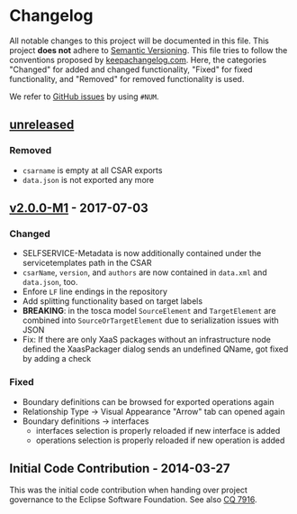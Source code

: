 # Changelog
All notable changes to this project will be documented in this file.
This project **does not** adhere to [Semantic Versioning](http://semver.org/).
This file tries to follow the conventions proposed by [keepachangelog.com](http://keepachangelog.com/).
Here, the categories "Changed" for added and changed functionality,
"Fixed" for fixed functionality, and
"Removed" for removed functionality is used.

We refer to [GitHub issues](https://github.com/eclipse/winery/issues) by using `#NUM`.

## [unreleased]

### Removed
* `csarname` is empty at all CSAR exports
* `data.json` is not exported any more

## [v2.0.0-M1] - 2017-07-03

### Changed

* SELFSERVICE-Metadata is now additionally contained under the servicetemplates path in the CSAR
* `csarName`, `version`, and `authors` are now contained in `data.xml` and `data.json`, too.
* Enfore `LF` line endings in the repository
* Add splitting functionality based on target labels
* **BREAKING**: in the tosca model `SourceElement` and `TargetElement` are combined into `SourceOrTargetElement` due to serialization issues with JSON
* Fix: If there are only XaaS packages without an infrastructure node defined the XaasPackager dialog  sends an undefined QName, got fixed by adding a check

### Fixed

* Boundary definitions can be browsed for exported operations again
* Relationship Type -> Visual Appearance  "Arrow" tab can opened again
* Boundary definitions -> interfaces
	*	interfaces selection is properly reloaded if new interface is added
	*	operations selection is properly reloaded if new operation is added

## Initial Code Contribution - 2014-03-27

This was the initial code contribution when handing over project governance to the Eclipse Software Foundation.
See also [CQ 7916](https://dev.eclipse.org/ipzilla/show_bug.cgi?id=7916).

[unreleased]: https://github.com/eclipse/winery/compare/v2.0.0-M1...master
[v2.0.0-M1]: https://github.com/eclipse/winery/compare/initial-code-contribution...v2.0.0-M1
